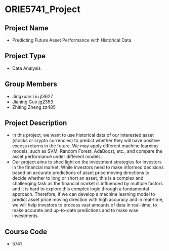 # ORIE5741_Project

## Project Name
*  Predicting Future Asset Performance with Historical Data
## Project Type
* Data Analysis
## Group Members
* Jingxuan Liu jl3627
* Jianing Guo jg2353
* Zhiting Zheng zz485
## Project Description
* In this project, we want to use historical data of our interested asset (stocks or crypto currencies) to predict whether they will have positive excess returns in the future. We may apply different machine learning models, such as SVM, Random Forest, AdaBoost, etc., and compare the asset performance under different models.
* Our project aims to shed light on the investment strategies for investors in the financial market. While investors need to make informed decisions based on accurate predictions of asset price moving directions to decide whether to long or short an asset, this is a complex and challenging task as the financial market is influenced by multiple factors and it is hard to explore this complex logic through a fundamental approach. Therefore, if we can develop a machine learning model to predict asset price moving direction with high accuracy and in real-time, we will help investors to process vast amounts of data in real-time, to make accurate and up-to-date predictions and to make wise investments.
## Course Code
* 5741
